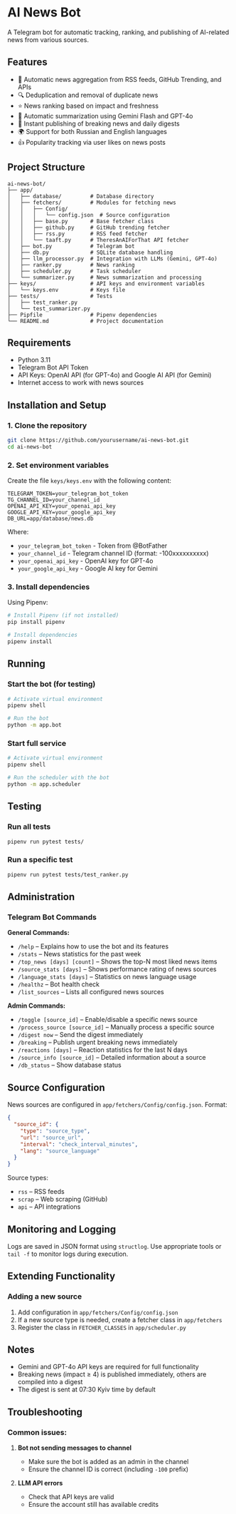 # AI News Bot

A Telegram bot for automatic tracking, ranking, and publishing of AI-related news from various sources.

## Features

- 🤖 Automatic news aggregation from RSS feeds, GitHub Trending, and APIs  
- 🔍 Deduplication and removal of duplicate news  
- ⭐ News ranking based on impact and freshness  
- 📝 Automatic summarization using Gemini Flash and GPT-4o  
- 📢 Instant publishing of breaking news and daily digests  
- 🌍 Support for both Russian and English languages  
- 👍 Popularity tracking via user likes on news posts  

## Project Structure

```
ai-news-bot/
├── app/
│   ├── database/         # Database directory
│   ├── fetchers/         # Modules for fetching news
│   │   ├── Config/
│   │   │   └── config.json  # Source configuration
│   │   ├── base.py       # Base fetcher class
│   │   ├── github.py     # GitHub trending fetcher
│   │   ├── rss.py        # RSS feed fetcher
│   │   └── taaft.py      # TheresAnAIForThat API fetcher
│   ├── bot.py            # Telegram bot
│   ├── db.py             # SQLite database handling
│   ├── llm_processor.py  # Integration with LLMs (Gemini, GPT-4o)
│   ├── ranker.py         # News ranking
│   ├── scheduler.py      # Task scheduler
│   └── summarizer.py     # News summarization and processing
├── keys/                 # API keys and environment variables
│   └── keys.env          # Keys file
├── tests/                # Tests
│   ├── test_ranker.py
│   └── test_summarizer.py
├── Pipfile               # Pipenv dependencies
└── README.md             # Project documentation
```

## Requirements

- Python 3.11  
- Telegram Bot API Token  
- API Keys: OpenAI API (for GPT-4o) and Google AI API (for Gemini)  
- Internet access to work with news sources  

## Installation and Setup

### 1. Clone the repository

```bash
git clone https://github.com/yourusername/ai-news-bot.git
cd ai-news-bot
```

### 2. Set environment variables

Create the file `keys/keys.env` with the following content:

```
TELEGRAM_TOKEN=your_telegram_bot_token
TG_CHANNEL_ID=your_channel_id
OPENAI_API_KEY=your_openai_api_key
GOOGLE_API_KEY=your_google_api_key
DB_URL=app/database/news.db
```

Where:
- `your_telegram_bot_token` - Token from @BotFather  
- `your_channel_id` - Telegram channel ID (format: -100xxxxxxxxxx)  
- `your_openai_api_key` - OpenAI key for GPT-4o  
- `your_google_api_key` - Google AI key for Gemini  

### 3. Install dependencies

Using Pipenv:

```bash
# Install Pipenv (if not installed)
pip install pipenv

# Install dependencies
pipenv install
```

## Running

### Start the bot (for testing)

```bash
# Activate virtual environment
pipenv shell

# Run the bot
python -m app.bot
```

### Start full service

```bash
# Activate virtual environment
pipenv shell

# Run the scheduler with the bot
python -m app.scheduler
```

## Testing

### Run all tests

```bash
pipenv run pytest tests/
```

### Run a specific test

```bash
pipenv run pytest tests/test_ranker.py
```

## Administration

### Telegram Bot Commands

**General Commands:**
- `/help` – Explains how to use the bot and its features  
- `/stats` – News statistics for the past week  
- `/top_news [days] [count]` – Shows the top-N most liked news items  
- `/source_stats [days]` – Shows performance rating of news sources  
- `/language_stats [days]` – Statistics on news language usage  
- `/healthz` – Bot health check  
- `/list_sources` – Lists all configured news sources  

**Admin Commands:**
- `/toggle [source_id]` – Enable/disable a specific news source  
- `/process_source [source_id]` – Manually process a specific source  
- `/digest now` – Send the digest immediately  
- `/breaking` – Publish urgent breaking news immediately  
- `/reactions [days]` – Reaction statistics for the last N days  
- `/source_info [source_id]` – Detailed information about a source  
- `/db_status` – Show database status

## Source Configuration

News sources are configured in `app/fetchers/Config/config.json`. Format:

```json
{
  "source_id": {
    "type": "source_type",
    "url": "source_url",
    "interval": "check_interval_minutes",
    "lang": "source_language"
  }
}
```

Source types:
- `rss` – RSS feeds  
- `scrap` – Web scraping (GitHub)  
- `api` – API integrations  

## Monitoring and Logging

Logs are saved in JSON format using `structlog`. Use appropriate tools or `tail -f` to monitor logs during execution.

## Extending Functionality

### Adding a new source

1. Add configuration in `app/fetchers/Config/config.json`  
2. If a new source type is needed, create a fetcher class in `app/fetchers`  
3. Register the class in `FETCHER_CLASSES` in `app/scheduler.py`  

## Notes

- Gemini and GPT-4o API keys are required for full functionality  
- Breaking news (impact ≥ 4) is published immediately, others are compiled into a digest  
- The digest is sent at 07:30 Kyiv time by default  

## Troubleshooting

### Common issues:

1. **Bot not sending messages to channel**  
   - Make sure the bot is added as an admin in the channel  
   - Ensure the channel ID is correct (including `-100` prefix)  

2. **LLM API errors**  
   - Check that API keys are valid  
   - Ensure the account still has available credits